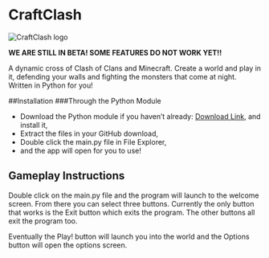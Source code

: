 # CraftClash
![CraftClash logo](https://github.com/Necti-Company/Craft-Clash/blob/master/assets/logo/titlelogo.png)

**WE ARE STILL IN BETA! SOME FEATURES DO NOT WORK YET!!**

A dynamic cross of Clash of Clans and Minecraft. Create a world and play in it, defending your walls and fighting the monsters that come at night.
Written in Python for you!

##Installation
###Through the Python Module
* Download the Python module if you haven’t already: [Download Link](https://www.python.org/ftp/python/3.5.2/python-3.5.2.exe), and install it,
* Extract the files in your GitHub download,
* Double click the main.py file in File Explorer,
* and the app will open for you to use!

## Gameplay Instructions
Double click on the main.py file and the program will launch to the welcome screen. From there you can select three buttons. Currently the only button that works is the Exit button which exits the program. The other buttons all exit the program too.

Eventually the Play! button will launch you into the world and the Options button will open the options screen.
